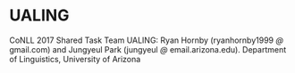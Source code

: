 # UALING
CoNLL 2017 Shared Task Team UALING: Ryan Hornby (ryanhornby1999 _@_ gmail.com) and Jungyeul Park (jungyeul _@_ email.arizona.edu). Department of Linguistics, University of Arizona
